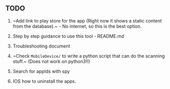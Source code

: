 ## TODO
1. ~Add link to play store for the app (Right now it shows a static content from the database).~ - No internet, so this is the best option.
2. Step by step guidance to use this tool - README.md
3. Troubleshooting document
4. ~Check `MobileDevice/` to write a python script that can do the scanning stuff.~   (Does not work on python3!!)


5. Search for appIds with spy
6. IOS how to uninstall the apps. 
